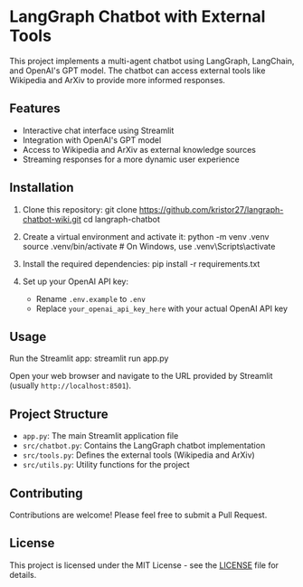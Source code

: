 # LangGraph Chatbot with External Tools

This project implements a multi-agent chatbot using LangGraph, LangChain, and OpenAI's GPT model. The chatbot can access external tools like Wikipedia and ArXiv to provide more informed responses.

## Features

- Interactive chat interface using Streamlit
- Integration with OpenAI's GPT model
- Access to Wikipedia and ArXiv as external knowledge sources
- Streaming responses for a more dynamic user experience

## Installation

1. Clone this repository:
git clone https://github.com/kristor27/langraph-chatbot-wiki.git
cd langraph-chatbot


2. Create a virtual environment and activate it:
python -m venv .venv
source .venv/bin/activate  # On Windows, use .venv\Scripts\activate


3. Install the required dependencies:
pip install -r requirements.txt


4. Set up your OpenAI API key:
   - Rename `.env.example` to `.env`
   - Replace `your_openai_api_key_here` with your actual OpenAI API key

## Usage

Run the Streamlit app:
streamlit run app.py


Open your web browser and navigate to the URL provided by Streamlit (usually `http://localhost:8501`).

## Project Structure

- `app.py`: The main Streamlit application file
- `src/chatbot.py`: Contains the LangGraph chatbot implementation
- `src/tools.py`: Defines the external tools (Wikipedia and ArXiv)
- `src/utils.py`: Utility functions for the project

## Contributing

Contributions are welcome! Please feel free to submit a Pull Request.

## License

This project is licensed under the MIT License - see the [LICENSE](LICENSE) file for details.
